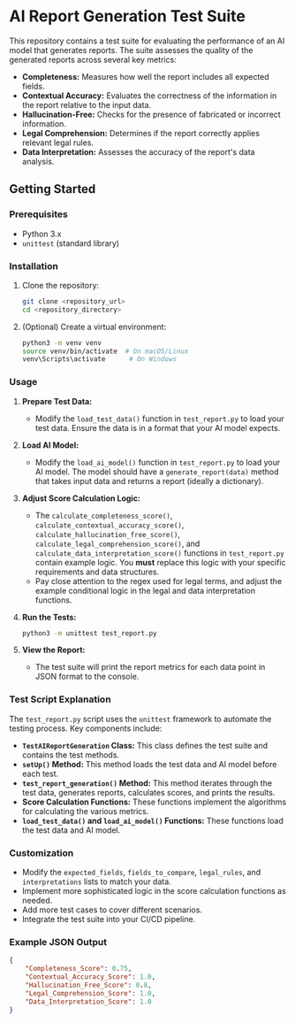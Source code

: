 # AI Report Generation Test Suite

This repository contains a test suite for evaluating the performance of an AI model that generates reports. The suite assesses the quality of the generated reports across several key metrics:

* **Completeness:** Measures how well the report includes all expected fields.
* **Contextual Accuracy:** Evaluates the correctness of the information in the report relative to the input data.
* **Hallucination-Free:** Checks for the presence of fabricated or incorrect information.
* **Legal Comprehension:** Determines if the report correctly applies relevant legal rules.
* **Data Interpretation:** Assesses the accuracy of the report's data analysis.

## Getting Started

### Prerequisites

* Python 3.x
* `unittest` (standard library)

### Installation

1.  Clone the repository:

    ```bash
    git clone <repository_url>
    cd <repository_directory>
    ```

2.  (Optional) Create a virtual environment:

    ```bash
    python3 -m venv venv
    source venv/bin/activate  # On macOS/Linux
    venv\Scripts\activate      # On Windows
    ```

### Usage

1.  **Prepare Test Data:**
    * Modify the `load_test_data()` function in `test_report.py` to load your test data. Ensure the data is in a format that your AI model expects.

2.  **Load AI Model:**
    * Modify the `load_ai_model()` function in `test_report.py` to load your AI model. The model should have a `generate_report(data)` method that takes input data and returns a report (ideally a dictionary).

3.  **Adjust Score Calculation Logic:**
    * The `calculate_completeness_score()`, `calculate_contextual_accuracy_score()`, `calculate_hallucination_free_score()`, `calculate_legal_comprehension_score()`, and `calculate_data_interpretation_score()` functions in `test_report.py` contain example logic. You **must** replace this logic with your specific requirements and data structures.
    * Pay close attention to the regex used for legal terms, and adjust the example conditional logic in the legal and data interpretation functions.

4.  **Run the Tests:**

    ```bash
    python3 -m unittest test_report.py
    ```

5.  **View the Report:**
    * The test suite will print the report metrics for each data point in JSON format to the console.

### Test Script Explanation

The `test_report.py` script uses the `unittest` framework to automate the testing process. Key components include:

* **`TestAIReportGeneration` Class:** This class defines the test suite and contains the test methods.
* **`setUp()` Method:** This method loads the test data and AI model before each test.
* **`test_report_generation()` Method:** This method iterates through the test data, generates reports, calculates scores, and prints the results.
* **Score Calculation Functions:** These functions implement the algorithms for calculating the various metrics.
* **`load_test_data()` and `load_ai_model()` Functions:** These functions load the test data and AI model.

### Customization

* Modify the `expected_fields`, `fields_to_compare`, `legal_rules`, and `interpretations` lists to match your data.
* Implement more sophisticated logic in the score calculation functions as needed.
* Add more test cases to cover different scenarios.
* Integrate the test suite into your CI/CD pipeline.

### Example JSON Output

```json
{
    "Completeness_Score": 0.75,
    "Contextual_Accuracy_Score": 1.0,
    "Hallucination_Free_Score": 0.8,
    "Legal_Comprehension_Score": 1.0,
    "Data_Interpretation_Score": 1.0
}
